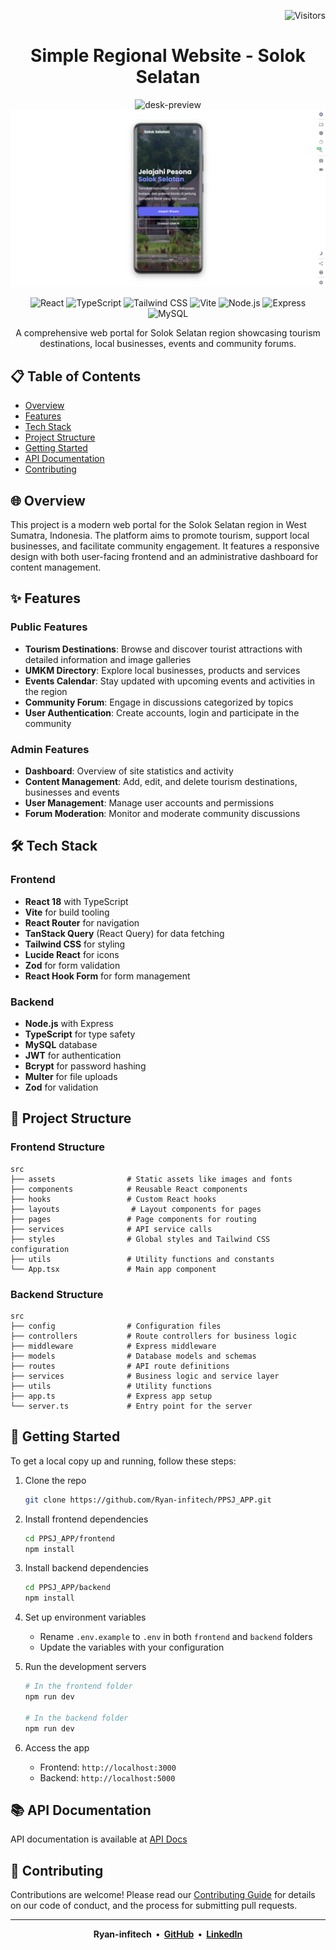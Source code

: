 <div align="right">

![Visitors](https://visitor-badge.laobi.icu/badge?page_id=Ryan-infitech.Simple-Website-Daerah)

</div>

<div align="center">

# Simple Regional Website - Solok Selatan

![desk-preview](./public/desk-preview.png)
![mobile-preview](./public/mobile-preview.png)

![React](https://img.shields.io/badge/React-18-blue)
![TypeScript](https://img.shields.io/badge/TypeScript-5-3178C6)
![Tailwind CSS](https://img.shields.io/badge/TailwindCSS-3-38B2AC)
![Vite](https://img.shields.io/badge/Vite-4-646CFF)
![Node.js](https://img.shields.io/badge/Node.js-18-339933)
![Express](https://img.shields.io/badge/Express-4-000000)
![MySQL](https://img.shields.io/badge/MySQL-8-4479A1)

<p>A comprehensive web portal for Solok Selatan region showcasing tourism destinations, local businesses, events and community forums.</p>

</div>

## 📋 Table of Contents

- [Overview](#-overview)
- [Features](#-features)
- [Tech Stack](#-tech-stack)
- [Project Structure](#-project-structure)
- [Getting Started](#-getting-started)
- [API Documentation](#-api-documentation)
- [Contributing](#-contributing)

## 🌐 Overview

This project is a modern web portal for the Solok Selatan region in West Sumatra, Indonesia. The platform aims to promote tourism, support local businesses, and facilitate community engagement. It features a responsive design with both user-facing frontend and an administrative dashboard for content management.

## ✨ Features

### Public Features

- **Tourism Destinations**: Browse and discover tourist attractions with detailed information and image galleries
- **UMKM Directory**: Explore local businesses, products and services
- **Events Calendar**: Stay updated with upcoming events and activities in the region
- **Community Forum**: Engage in discussions categorized by topics
- **User Authentication**: Create accounts, login and participate in the community

### Admin Features

- **Dashboard**: Overview of site statistics and activity
- **Content Management**: Add, edit, and delete tourism destinations, businesses and events
- **User Management**: Manage user accounts and permissions
- **Forum Moderation**: Monitor and moderate community discussions

## 🛠 Tech Stack

### Frontend

- **React 18** with TypeScript
- **Vite** for build tooling
- **React Router** for navigation
- **TanStack Query** (React Query) for data fetching
- **Tailwind CSS** for styling
- **Lucide React** for icons
- **Zod** for form validation
- **React Hook Form** for form management

### Backend

- **Node.js** with Express
- **TypeScript** for type safety
- **MySQL** database
- **JWT** for authentication
- **Bcrypt** for password hashing
- **Multer** for file uploads
- **Zod** for validation

## 📁 Project Structure

### Frontend Structure

```
src
├── assets                # Static assets like images and fonts
├── components            # Reusable React components
├── hooks                 # Custom React hooks
├── layouts                # Layout components for pages
├── pages                 # Page components for routing
├── services              # API service calls
├── styles                # Global styles and Tailwind CSS configuration
├── utils                 # Utility functions and constants
└── App.tsx               # Main app component
```

### Backend Structure

```
src
├── config                # Configuration files
├── controllers           # Route controllers for business logic
├── middleware            # Express middleware
├── models                # Database models and schemas
├── routes                # API route definitions
├── services              # Business logic and service layer
├── utils                 # Utility functions
├── app.ts                # Express app setup
└── server.ts             # Entry point for the server
```

## 🚀 Getting Started

To get a local copy up and running, follow these steps:

1. Clone the repo
   ```sh
   git clone https://github.com/Ryan-infitech/PPSJ_APP.git
   ```
2. Install frontend dependencies
   ```sh
   cd PPSJ_APP/frontend
   npm install
   ```
3. Install backend dependencies
   ```sh
   cd PPSJ_APP/backend
   npm install
   ```
4. Set up environment variables
   - Rename `.env.example` to `.env` in both `frontend` and `backend` folders
   - Update the variables with your configuration
5. Run the development servers

   ```sh
   # In the frontend folder
   npm run dev

   # In the backend folder
   npm run dev
   ```

6. Access the app
   - Frontend: `http://localhost:3000`
   - Backend: `http://localhost:5000`

## 📚 API Documentation

API documentation is available at [API Docs](https://react.dev/learn)

## 🤝 Contributing

Contributions are welcome! Please read our [Contributing Guide](CONTRIBUTING.md) for details on our code of conduct, and the process for submitting pull requests.

---

<div align="center">

**Ryan-infitech &nbsp;•&nbsp; [GitHub](https://github.com/Ryan-infitech) &nbsp;•&nbsp; [LinkedIn](https://www.linkedin.com/in/rian-septiawan/)**

</div>
